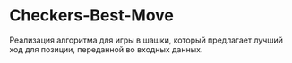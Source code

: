 # Checkers-Best-Move
Реализация алгоритма для игры в шашки, который предлагает лучший ход для позиции, переданной во входных данных.
